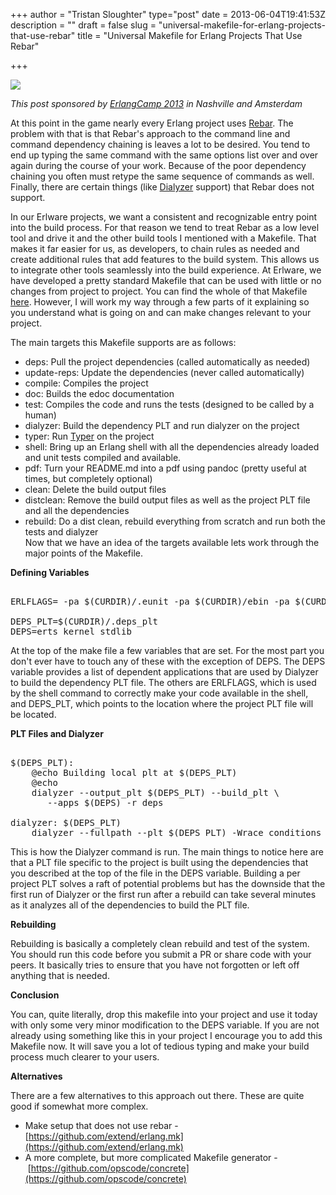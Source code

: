 +++
author = "Tristan Sloughter"
type="post"
date = 2013-06-04T19:41:53Z
description = ""
draft = false
slug = "universal-makefile-for-erlang-projects-that-use-rebar"
title = "Universal Makefile for Erlang Projects That Use Rebar"

+++

[![](http://www.erlangcamp.com/assets/erlangcamp-logo-afdc8efebef6893f692323ad60d06871.png)](http://www.erlangcamp.org)  
  
_This post sponsored by [ErlangCamp 2013](http://www.erlangcamp.org) in Nashville and Amsterdam_  
  
At this point in the game nearly every Erlang project uses [Rebar](https://github.com/rebar/rebar). The problem with that is that Rebar's approach to the command line and command dependency chaining is leaves a lot to be desired. You tend to end up typing the same command with the same options list over and over again during the course of your work. Because of the poor dependency chaining you often must retype the same sequence of commands as well. Finally, there are certain things (like [Dialyzer](http://www.erlang.org/doc/man/dialyzer.html) support) that Rebar does not support.  
  
In our Erlware projects, we want a consistent and recognizable entry point into the build process. For that reason we tend to treat Rebar as a low level tool and drive it and the other build tools I mentioned with a Makefile. That makes it far easier for us, as developers, to chain rules as needed and create additional rules that add features to the build system. This allows us to integrate other tools seamlessly into the build experience. At Erlware, we have developed a pretty standard Makefile that can be used with little or no changes from project to project. You can find the whole of that Makefile [here](https://gist.github.com/ericbmerritt/5706091). However, I will work my way through a few parts of it explaining so you understand what is going on and can make changes relevant to your project.  
  
The main targets this Makefile supports are as follows:  
  
*   deps: Pull the project dependencies (called automatically as needed)  
*   update-reps: Update the dependencies (never called automatically)  
*   compile: Compiles the project  
*   doc: Builds the edoc documentation  
*   test: Compiles the code and runs the tests (designed to be called by a human)  
*   dialyzer: Build the dependency PLT and run dialyzer on the project  
*   typer: Run [Typer](http://www.erlang.se/workshop/2005/TypEr_Erlang05.pdf‎) on the project  
*   shell: Bring up an Erlang shell with all the dependencies already loaded and unit tests compiled and available.  
*   pdf: Turn your README.md into a pdf using pandoc (pretty useful at times, but completely optional)  
*   clean: Delete the build output files  
*   distclean: Remove the build output files as well as the project PLT file and all the dependencies  
*   rebuild: Do a dist clean, rebuild everything from scratch and run both the tests and dialyzer  
Now that we have an idea of the targets available lets work through the major points of the Makefile.  
  
**Defining Variables**  
  
<pre>  
ERLFLAGS= -pa $(CURDIR)/.eunit -pa $(CURDIR)/ebin -pa $(CURDIR)/deps/*/ebin  
  
DEPS_PLT=$(CURDIR)/.deps_plt  
DEPS=erts kernel stdlib  
</pre>  
  
At the top of the make file a few variables that are set. For the most part you don't ever have to touch any of these with the exception of DEPS. The DEPS variable provides a list of dependent applications that are used by Dialyzer to build the dependency PLT file. The others are ERLFLAGS, which is used by the shell command to correctly make your code available in the shell, and DEPS_PLT, which points to the location where the project PLT file will be located.  
  
**PLT Files and Dialyzer**  
  
<pre>  
$(DEPS_PLT):  
	@echo Building local plt at $(DEPS_PLT)  
	@echo  
	dialyzer --output_plt $(DEPS_PLT) --build_plt \  
	   --apps $(DEPS) -r deps  
  
dialyzer: $(DEPS_PLT)  
	dialyzer --fullpath --plt $(DEPS_PLT) -Wrace_conditions -r ./ebin  
</pre>  
  
This is how the Dialyzer command is run. The main things to notice here are that a PLT file specific to the project is built using the dependencies that you described at the top of the file in the DEPS variable. Building a per project PLT solves a raft of potential problems but has the downside that the first run of Dialyzer or the first run after a rebuild can take several minutes as it analyzes all of the dependencies to build the PLT file.  
  
**Rebuilding**  
  
Rebuilding is basically a completely clean rebuild and test of the system. You should run this code before you submit a PR or share code with your peers. It basically tries to ensure that you have not forgotten or left off anything that is needed.  
  
**Conclusion**  
  
You can, quite literally, drop this makefile into your project and use it today with only some very minor modification to the DEPS variable. If you are not already using something like this in your project I encourage you to add this Makefile now. It will save you a lot of tedious typing and make your build process much clearer to your users.  
  
**Alternatives**  
  
There are a few alternatives to this approach out there. These are quite good if somewhat more complex.  
  
*   Make setup that does not use rebar - [https://github.com/extend/erlang.mk](https://github.com/extend/erlang.mk)  
*   A more complete, but more complicated Makefile generator - [https://github.com/opscode/concrete](https://github.com/opscode/concrete)


